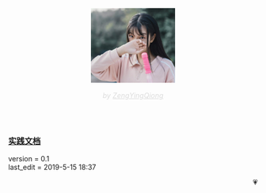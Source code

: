 <center><img width = '170' src ="https://github.com/VcrTing/OPViewer_Vue_Rest_API/blob/master/VcrT_REST/media/kuukann_img/1/10.jpg?raw=true"/></center>

<center><p style='color: #ddd; font-size: 14px;'><i>by <span style='text-decoration:underline'>ZengYingQiong</span></i></p></center>
<br/>
<br/>

### [实践文档](https://github.com/VcrTing/VcrTing.doc)

version = 0.1
<br/>
last_edit = 2019-5-15 18:37
<p align='right'>💗</p>